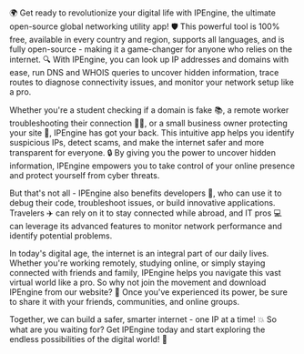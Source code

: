 🌍 Get ready to revolutionize your digital life with IPEngine, the ultimate open-source global networking utility app! 🛡️ This powerful tool is 100% free, available in every country and region, supports all languages, and is fully open-source - making it a game-changer for anyone who relies on the internet. 🔍 With IPEngine, you can look up IP addresses and domains with ease, run DNS and WHOIS queries to uncover hidden information, trace routes to diagnose connectivity issues, and monitor your network setup like a pro.

Whether you're a student checking if a domain is fake 📚, a remote worker troubleshooting their connection 🏃‍♂️, or a small business owner protecting your site 💼, IPEngine has got your back. This intuitive app helps you identify suspicious IPs, detect scams, and make the internet safer and more transparent for everyone. 🔒 By giving you the power to uncover hidden information, IPEngine empowers you to take control of your online presence and protect yourself from cyber threats.

But that's not all - IPEngine also benefits developers 🚀, who can use it to debug their code, troubleshoot issues, or build innovative applications. Travelers ✈️ can rely on it to stay connected while abroad, and IT pros 💻 can leverage its advanced features to monitor network performance and identify potential problems.

In today's digital age, the internet is an integral part of our daily lives. Whether you're working remotely, studying online, or simply staying connected with friends and family, IPEngine helps you navigate this vast virtual world like a pro. So why not join the movement and download IPEngine from our website? 📲 Once you've experienced its power, be sure to share it with your friends, communities, and online groups.

Together, we can build a safer, smarter internet - one IP at a time! 💥 So what are you waiting for? Get IPEngine today and start exploring the endless possibilities of the digital world! 🌟
